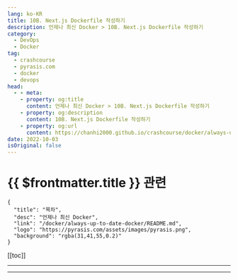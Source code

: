 ```yaml
---
lang: ko-KR
title: 10B. Next.js Dockerfile 작성하기
description: 언제나 최신 Docker > 10B. Next.js Dockerfile 작성하기
category: 
  - DevOps
  - Docker
tag: 
  - crashcourse
  - pyrasis.com
  - docker
  - devops
head:
  - - meta:
    - property: og:title
      content: 언제나 최신 Docker > 10B. Next.js Dockerfile 작성하기
    - property: og:description
      content: 10B. Next.js Dockerfile 작성하기
    - property: og:url
      content: https://chanhi2000.github.io/crashcourse/docker/always-up-to-date-docker/10B.html
date: 2022-10-03
isOriginal: false
---
```


# {{ $frontmatter.title }} 관련

```component VPCard
{
  "title": "목차",
  "desc": "언제나 최신 Docker",
  "link": "/docker/always-up-to-date-docker/README.md",
  "logo": "https://pyrasis.com/assets/images/pyrasis.png",
  "background": "rgba(31,41,55,0.2)"
}
```

[[toc]]

---

<SiteInfo
  name="10장 - 2. Next.js Dockerfile 작성하기"
  desc="언제나 최신 Docker"
  url="https://pyrasis.com/jHLsAlwaysUpToDateDocker/Unit10/02"
  logo="https://pyrasis.com/assets/images/pyrasis.png"
  preview="https://pyrasis.com/assets/images/jHLsAlwaysUpToDateDocker/Unit10/1.png"/>

<!-- TODO: 작성 -->

---

<TagLinks />